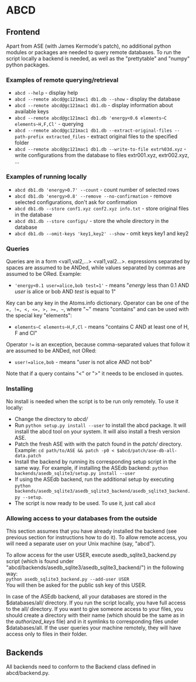 # ABCD
## Frontend
Apart from ASE (with James Kermode's patch), no additional python modules or packages are needed to query remote databases. To run the script locally a backend is needed, as well as the "prettytable" and "numpy" python packages.

### Examples of remote querying/retrieval

- ```abcd --help``` - display help
- ```abcd --remote abcd@gc121mac1 db1.db --show```  - display the database
- ```abcd --remote abcd@gc121mac1 db1.db``` - display information about available keys
- ```abcd --remote abcd@gc121mac1 db1.db 'energy<0.6 elements~C elements~H,F,Cl'``` - querying
- ```abcd --remote abcd@gc121mac1 db1.db --extract-original-files --path-prefix extracted_files``` - extract original files to the specified folder
- ```abcd --remote abcd@gc121mac1 db1.db --write-to-file extr%03d.xyz``` - write configurations from the database to files extr001.xyz, extr002.xyz, ...

### Examples of running locally

- ```abcd db1.db 'energy>0.7' --count``` - count number of selected rows
- ```abcd db1.db 'energy>0.8' --remove --no-confirmation``` - remove selected configurations, don\'t ask for confirmation
- ```abcd db1.db --store conf1.xyz conf2.xyz info.txt``` - store original files in the database
- ```abcd db1.db --store configs/``` - store the whole directory in the database
- ```abcd db1.db --omit-keys 'key1,key2' --show``` - omit keys key1 and key2

### Queries

Queries are in a form <key><operator><val1,val2,...> <key><operator><val1,val2...>. <k><op><val> expressions separated by spaces are assumed to be ANDed, while values separated by commas are assumed to be ORed. Example:  

- ```'energy<0.1 user=alice,bob test=1'``` - means "*energy* less than 0.1 AND *user* is alice or bob AND *test* is equal to 1"  

Key can be any key in the Atoms.info dictionary. Operator can be one of the ```=, !=, <, <=, >, >=, ~```, where "~" means "contains" and can be used with the special key "elements":  

- ```elements~C elements~H,F,Cl``` - means "contains C AND at least one of H, F and Cl"

Operator ```!=``` is an exception, because comma-separated values that follow it are assumed to be ANDed, not ORed:  

- ```user!=alice,bob``` - means "*user* is not alice AND not bob"

Note that if a query contains "<" or ">" it needs to be enclosed in quotes.

### Installing

No install is needed when the script is to be run only remotely. To use it locally:

- Change the directory to *abcd/*
- Run ```python setup.py install --user``` to install the abcd package. It will install the abcd tool on your system. It will also install a fresh version ASE.
- Patch the fresh ASE with with the patch found in the *patch/* directory. Example: ```cd path/to/ASE && patch -p0 < $abcd/patch/ase-db-all-data.patch```
- Install the backend by running its corresponding setup script in the same way. For example, if installing the ASEdb backend: ```python backends/asedb_sqlite3/setup.py install --user```
- If using the ASEdb backend, run the additional setup by executing ```python backends/asedb_sqlite3/asedb_sqlite3_backend/asedb_sqlite3_backend.py --setup```.
- The script is now ready to be used. To use it, just call ```abcd```

### Allowing access to your databases from the outside
This section assumes that you have already installed the backend (see previous section for instructions how to do it). To allow remote access, you will need a separate user on your Unix machine (say, "abcd").

To allow access for the user USER, execute asedb_sqlite3_backend.py script (which is found under "abcd/backends/asedb_sqlite3/asedb_sqlite3_backend/") in the following way:  
```python asedb_sqlite3_backend.py --add-user USER```  
You will then be asked for the public ssh key of this USER.

In case of the ASEdb backend, all your databases are stored in the $databases/all/ directory. If you run the script locally, you have full access to the all/ directory. If you want to give someone access to your files, you should create a directory with their name (which should be the same as in the *authorized_keys* file) and in it symlinks to corresponding files under $databases/all. If the user queries your machine remotely, they will have access only to files in their folder.

## Backends

All backends need to conform to the Backend class defined in abcd/backend.py. 
